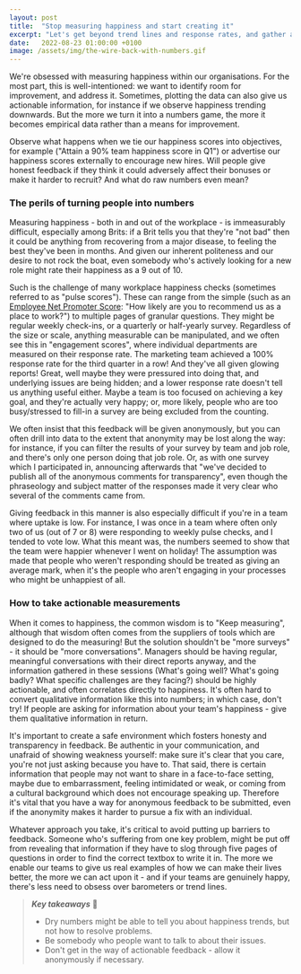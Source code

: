 ```yaml
---
layout: post
title:  "Stop measuring happiness and start creating it"
excerpt: "Let's get beyond trend lines and response rates, and gather actionable data instead."
date:   2022-08-23 01:00:00 +0100
image: /assets/img/the-wire-back-with-numbers.gif
---
```


We're obsessed with measuring happiness within our organisations. For the most part, this is well-intentioned: we want to identify room for improvement, and address it. Sometimes, plotting the data can also give us actionable information, for instance if we observe happiness trending downwards. But the more we turn it into a numbers game, the more it becomes empirical data rather than a means for improvement. 

Observe what happens when we tie our happiness scores into objectives, for example ("Attain a 90% team happiness score in Q1") or advertise our happiness scores externally to encourage new hires. Will people give honest feedback if they think it could adversely affect their bonuses or make it harder to recruit? And what do raw numbers even mean? 

### The perils of turning people into numbers

Measuring happiness - both in and out of the workplace - is immeasurably difficult, especially among Brits: if a Brit tells you that they're "not bad" then it could be anything from recovering from a major disease, to feeling the best they've been in months. And given our inherent politeness and our desire to not rock the boat, even somebody who's actively looking for a new role might rate their happiness as a 9 out of 10.

Such is the challenge of many workplace happiness checks (sometimes referred to as "pulse scores"). These can range from the simple (such as an [Employee Net Promoter Score](https://www.questionpro.com/blog/employee-net-promoter-score-enps/): "How likely are you to recommend us as a place to work?") to multiple pages of granular questions. They might be regular weekly check-ins, or a quarterly or half-yearly survey. Regardless of the size or scale, anything measurable can be manipulated, and we often see this in "engagement scores", where individual departments are measured on their response rate. The marketing team achieved a 100% response rate for the third quarter in a row! And they've all given glowing reports! Great, well maybe they were pressured into doing that, and underlying issues are being hidden; and a lower response rate doesn't tell us anything useful either. Maybe a team is too focused on achieving a key goal, and they're actually very happy; or, more likely, people who are too busy/stressed to fill-in a survey are being excluded from the counting.

We often insist that this feedback will be given anonymously, but you can often drill into data to the extent that anonymity may be lost along the way: for instance, if you can filter the results of your survey by team and job role, and there's only one person doing that job role. Or, as with one survey which I participated in, announcing afterwards that "we've decided to publish all of the anonymous comments for transparency", even though the phraseology and subject matter of the responses made it very clear who several of the comments came from.

Giving feedback in this manner is also especially difficult if you're in a team where uptake is low. For instance, I was once in a team where often only two of us (out of 7 or 8) were responding to weekly pulse checks, and I tended to vote low. What this meant was, the numbers seemed to show that the team were happier whenever I went on holiday! The assumption was made that people who weren't responding should be treated as giving an average mark, when it's the people who aren't engaging in your processes who might be unhappiest of all.

### How to take actionable measurements

When it comes to happiness, the common wisdom is to "Keep measuring", although that wisdom often comes from the suppliers of tools which are designed to do the measuring! But the solution shouldn't be "more surveys" - it should be "more conversations". Managers should be having regular, meaningful conversations with their direct reports anyway, and the information gathered in these sessions (What's going well? What's going badly? What specific challenges are they facing?) should be highly actionable, and often correlates directly to happiness. It's often hard to convert qualitative information like this into numbers; in which case, don't try! If people are asking for information about your team's happiness - give them qualitative information in return.

It's important to create a safe environment which fosters honesty and transparency in feedback. Be authentic in your communication, and unafraid of showing weakness yourself: make sure it's clear that you care, you're not just asking because you have to. That said, there is certain information that people may not want to share in a face-to-face setting, maybe due to embarrassment, feeling intimidated or weak, or coming from a cultural background which does not encourage speaking up. Therefore it's vital that you have a way for anonymous feedback to be submitted, even if the anonymity makes it harder to pursue a fix with an individual.

Whatever approach you take, it's critical to avoid putting up barriers to feedback. Someone who's suffering from one key problem, might be put off from revealing that information if they have to slog through five pages of questions in order to find the correct textbox to write it in. The more we enable our teams to give us real examples of how we can make their lives better, the more we can act upon it - and if your teams are genuinely happy, there's less need to obsess over barometers or trend lines.

> **_Key takeaways_** 📝  
> * Dry numbers might be able to tell you about happiness trends, but not how to resolve problems.
> * Be somebody who people want to talk to about their issues.
> * Don't get in the way of actionable feedback - allow it anonymously if necessary.